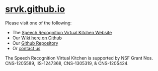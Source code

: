 # [srvk.github.io](http://srvk.github.io)

Please visit one of the following:
* The [Speech Recognition Virtual Kitchen Website](http://speech-kitchen.org)
* Our [Wiki here on Github](https://github.com/srvk/srvk.github.io/wiki)
* Our [Github Repository](https://github.com/srvk)
* Or [contact us](http://speech-kitchen.org/home/contact/)

The Speech Recognition Virtual Kitchen is supported by NSF Grant Nos. CNS-1205589, IIS-1247368, CNS-1305319, & CNS-1205424.
